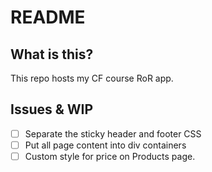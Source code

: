 # README

## What is this?

This repo hosts my CF course RoR app.

## Issues & WIP

- [ ] Separate the sticky header and footer CSS
- [ ] Put all page content into div containers
- [ ] Custom style for price on Products page.
